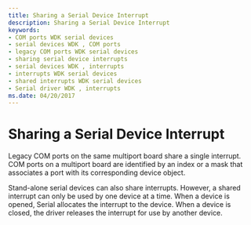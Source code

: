 ```yaml
---
title: Sharing a Serial Device Interrupt
description: Sharing a Serial Device Interrupt
keywords:
- COM ports WDK serial devices
- serial devices WDK , COM ports
- legacy COM ports WDK serial devices
- sharing serial device interrupts
- serial devices WDK , interrupts
- interrupts WDK serial devices
- shared interrupts WDK serial devices
- Serial driver WDK , interrupts
ms.date: 04/20/2017
---
```


# Sharing a Serial Device Interrupt





Legacy COM ports on the same multiport board share a single interrupt. COM ports on a multiport board are identified by an index or a mask that associates a port with its corresponding device object.

Stand-alone serial devices can also share interrupts. However, a shared interrupt can only be used by one device at a time. When a device is opened, Serial allocates the interrupt to the device. When a device is closed, the driver releases the interrupt for use by another device.

 

 




